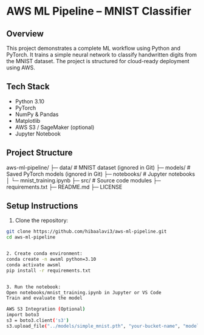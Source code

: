# AWS ML Pipeline – MNIST Classifier

## Overview
This project demonstrates a complete ML workflow using Python and PyTorch. 
It trains a simple neural network to classify handwritten digits from the MNIST dataset. 
The project is structured for cloud-ready deployment using AWS.

## Tech Stack
- Python 3.10
- PyTorch
- NumPy & Pandas
- Matplotlib
- AWS S3 / SageMaker (optional)
- Jupyter Notebook

## Project Structure
aws-ml-pipeline/
├─ data/ # MNIST dataset (ignored in Git)
├─ models/ # Saved PyTorch models (ignored in Git)
├─ notebooks/ # Jupyter notebooks
│ └─ mnist_training.ipynb
├─ src/ # Source code modules
├─ requirements.txt
├─ README.md
├─ LICENSE

## Setup Instructions
1. Clone the repository:
```bash
git clone https://github.com/hibaalavi3/aws-ml-pipeline.git
cd aws-ml-pipeline


2. Create conda environment:
conda create -n awsml python=3.10
conda activate awsml
pip install -r requirements.txt


3. Run the notebook:
Open notebooks/mnist_training.ipynb in Jupyter or VS Code
Train and evaluate the model

AWS S3 Integration (Optional)
import boto3
s3 = boto3.client('s3')
s3.upload_file("../models/simple_mnist.pth", "your-bucket-name", "models/simple_mnist.pth")
